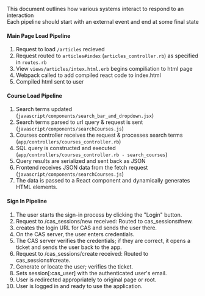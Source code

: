 This document outlines how various systems interact to respond to an interaction\
Each pipeline should start with an external event and end at some final state

#### Main Page Load Pipeline
1. Request to load `/articles` recieved
2. Request routed to `articles#index` (`articles_controller.rb`) as specified in `routes.rb`
3. View `views/articles/intex.html.erb` begins compiliation to html page
4. Webpack called to add compiled react code to index.html
5. Compiled html sent to user

#### Course Load Pipeline
1. Search terms updated (`javascript/components/search_bar_and_dropdown.jsx`)
2. Search terms parsed to url query & request is sent (`javascript/components/searchCourses.js`)
3. Courses controller receives the request & processes search terms (`app/controllers/courses_controller.rb`)
4. SQL query is constructed and executed (`app/controllers/courses_controller.rb - search_courses`)
5. Query results are serialized and sent back as JSON
6. Frontend receives JSON data from the fetch request (`javascript/components/searchCourses.js`)
7. The data is passed to a React component and dynamically generates HTML elements.


#### Sign In Pipeline
1. The user starts the sign-in process by clicking the "Login" button.
2. Request to /cas_sessions/new received: Routed to cas_sessions#new.
3. creates the login URL for CAS and sends the user there.
4. On the CAS server, the user enters credentials.
5. The CAS server verifies the credentials; if they are correct, it opens a ticket and sends the user back to the app.
6. Request to /cas_sessions/create received: Routed to cas_sessions#create.
7. Generate or locate the user; verifies the ticket.
8. Sets session[:cas_user] with the authenticated user's email.
9. User is redirected appropriately to original page or root.
10. User is logged in and ready to use the application.
